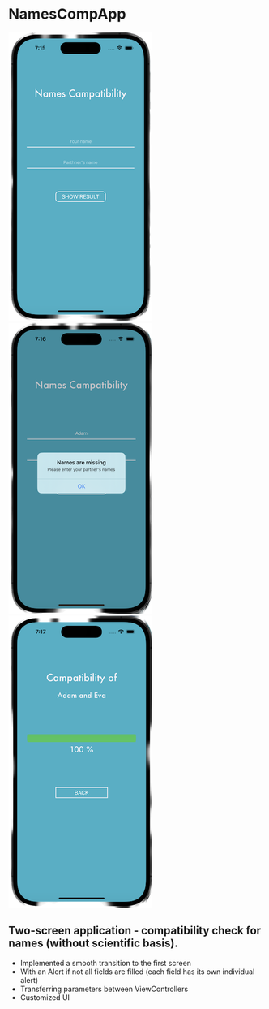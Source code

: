 # NamesCompApp

![Image alt](https://github.com/nzhkv/NamesCompApp/blob/main/Screenshot1.png)
![Image alt](https://github.com/nzhkv/NamesCompApp/blob/main/Screenshot2.png)
![Image alt](https://github.com/nzhkv/NamesCompApp/blob/main/Screenshot3.png)

## Two-screen application - compatibility check for names (without scientific basis).
<ul>
  <li>Implemented a smooth transition to the first screen</li>
  <li>With an Alert if not all fields are filled (each field has its own individual alert)</li>
  <li>Transferring parameters between ViewControllers</li>
  <li>Customized UI</li>
</ul>
